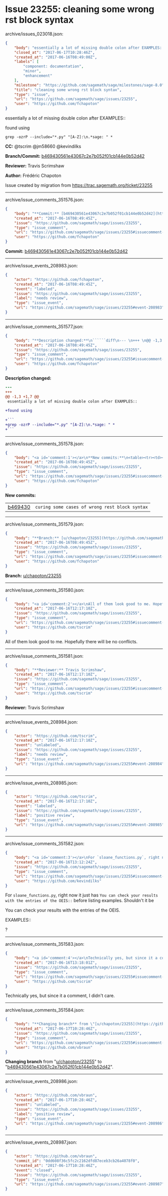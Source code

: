 # Issue 23255: cleaning some wrong rst block syntax

archive/issues_023018.json:
```json
{
    "body": "essentially a lot of missing double colon after EXAMPLES::\n\nfound using\n\n```\ngrep -ozrP --include=\"*.py\" \"[A-Z]:\\n.*sage: \" *\n```\n\n**CC:**  @tscrim @jm58660 @kevindilks\n\n**Branch/Commit:** [b469430561e43067c2e7b052f01cb144e0b52d42](https://github.com/sagemath/sagetrac-mirror/commit/b469430561e43067c2e7b052f01cb144e0b52d42)\n\n**Reviewer:** Travis Scrimshaw\n\n**Author:** Fr\u00e9d\u00e9ric Chapoton\n\nIssue created by migration from https://trac.sagemath.org/ticket/23255\n\n",
    "closed_at": "2017-06-17T10:28:46Z",
    "created_at": "2017-06-16T08:49:00Z",
    "labels": [
        "component: documentation",
        "minor",
        "enhancement"
    ],
    "milestone": "https://github.com/sagemath/sage/milestones/sage-8.0",
    "title": "cleaning some wrong rst block syntax",
    "type": "issue",
    "url": "https://github.com/sagemath/sage/issues/23255",
    "user": "https://github.com/fchapoton"
}
```
essentially a lot of missing double colon after EXAMPLES::

found using

```
grep -ozrP --include="*.py" "[A-Z]:\n.*sage: " *
```

**CC:**  @tscrim @jm58660 @kevindilks

**Branch/Commit:** [b469430561e43067c2e7b052f01cb144e0b52d42](https://github.com/sagemath/sagetrac-mirror/commit/b469430561e43067c2e7b052f01cb144e0b52d42)

**Reviewer:** Travis Scrimshaw

**Author:** Frédéric Chapoton

Issue created by migration from https://trac.sagemath.org/ticket/23255





---

archive/issue_comments_351576.json:
```json
{
    "body": "**Commit:** [b469430561e43067c2e7b052f01cb144e0b52d42](https://github.com/sagemath/sagetrac-mirror/commit/b469430561e43067c2e7b052f01cb144e0b52d42)",
    "created_at": "2017-06-16T08:49:45Z",
    "issue": "https://github.com/sagemath/sage/issues/23255",
    "type": "issue_comment",
    "url": "https://github.com/sagemath/sage/issues/23255#issuecomment-351576",
    "user": "https://github.com/fchapoton"
}
```

**Commit:** [b469430561e43067c2e7b052f01cb144e0b52d42](https://github.com/sagemath/sagetrac-mirror/commit/b469430561e43067c2e7b052f01cb144e0b52d42)



---

archive/issue_events_208983.json:
```json
{
    "actor": "https://github.com/fchapoton",
    "created_at": "2017-06-16T08:49:45Z",
    "event": "labeled",
    "issue": "https://github.com/sagemath/sage/issues/23255",
    "label": "needs review",
    "type": "issue_event",
    "url": "https://github.com/sagemath/sage/issues/23255#event-208983"
}
```



---

archive/issue_comments_351577.json:
```json
{
    "body": "**Description changed:**\n``````diff\n--- \n+++ \n@@ -1,3 +1,7 @@\n essentially a lot of missing double colon after EXAMPLES::\n \n+found using\n \n+```\n+grep -ozrP --include=\"*.py\" \"[A-Z]:\\n.*sage: \" *\n+```\n``````\n",
    "created_at": "2017-06-16T08:49:45Z",
    "issue": "https://github.com/sagemath/sage/issues/23255",
    "type": "issue_comment",
    "url": "https://github.com/sagemath/sage/issues/23255#issuecomment-351577",
    "user": "https://github.com/fchapoton"
}
```

**Description changed:**
``````diff
--- 
+++ 
@@ -1,3 +1,7 @@
 essentially a lot of missing double colon after EXAMPLES::
 
+found using
 
+```
+grep -ozrP --include="*.py" "[A-Z]:\n.*sage: " *
+```
``````




---

archive/issue_comments_351578.json:
```json
{
    "body": "<a id='comment:1'></a>\n**New commits:**\n<table><tr><td><a href=\"https://github.com/sagemath/sagetrac-mirror/commit/b469430561e43067c2e7b052f01cb144e0b52d42\">b469430</a></td><td><code>curing some cases of wrong rest block syntax</code></td></tr></table>\n",
    "created_at": "2017-06-16T08:49:45Z",
    "issue": "https://github.com/sagemath/sage/issues/23255",
    "type": "issue_comment",
    "url": "https://github.com/sagemath/sage/issues/23255#issuecomment-351578",
    "user": "https://github.com/fchapoton"
}
```

<a id='comment:1'></a>
**New commits:**
<table><tr><td><a href="https://github.com/sagemath/sagetrac-mirror/commit/b469430561e43067c2e7b052f01cb144e0b52d42">b469430</a></td><td><code>curing some cases of wrong rest block syntax</code></td></tr></table>




---

archive/issue_comments_351579.json:
```json
{
    "body": "**Branch:** [u/chapoton/23255](https://github.com/sagemath/sagetrac-mirror/tree/u/chapoton/23255)",
    "created_at": "2017-06-16T08:49:45Z",
    "issue": "https://github.com/sagemath/sage/issues/23255",
    "type": "issue_comment",
    "url": "https://github.com/sagemath/sage/issues/23255#issuecomment-351579",
    "user": "https://github.com/fchapoton"
}
```

**Branch:** [u/chapoton/23255](https://github.com/sagemath/sagetrac-mirror/tree/u/chapoton/23255)



---

archive/issue_comments_351580.json:
```json
{
    "body": "<a id='comment:2'></a>\nAll of them look good to me. Hopefully there will be no conflicts.",
    "created_at": "2017-06-16T12:17:10Z",
    "issue": "https://github.com/sagemath/sage/issues/23255",
    "type": "issue_comment",
    "url": "https://github.com/sagemath/sage/issues/23255#issuecomment-351580",
    "user": "https://github.com/tscrim"
}
```

<a id='comment:2'></a>
All of them look good to me. Hopefully there will be no conflicts.



---

archive/issue_comments_351581.json:
```json
{
    "body": "**Reviewer:** Travis Scrimshaw",
    "created_at": "2017-06-16T12:17:10Z",
    "issue": "https://github.com/sagemath/sage/issues/23255",
    "type": "issue_comment",
    "url": "https://github.com/sagemath/sage/issues/23255#issuecomment-351581",
    "user": "https://github.com/tscrim"
}
```

**Reviewer:** Travis Scrimshaw



---

archive/issue_events_208984.json:
```json
{
    "actor": "https://github.com/tscrim",
    "created_at": "2017-06-16T12:17:10Z",
    "event": "unlabeled",
    "issue": "https://github.com/sagemath/sage/issues/23255",
    "label": "needs review",
    "type": "issue_event",
    "url": "https://github.com/sagemath/sage/issues/23255#event-208984"
}
```



---

archive/issue_events_208985.json:
```json
{
    "actor": "https://github.com/tscrim",
    "created_at": "2017-06-16T12:17:10Z",
    "event": "labeled",
    "issue": "https://github.com/sagemath/sage/issues/23255",
    "label": "positive review",
    "type": "issue_event",
    "url": "https://github.com/sagemath/sage/issues/23255#event-208985"
}
```



---

archive/issue_comments_351582.json:
```json
{
    "body": "<a id='comment:3'></a>\nFor `sloane_functions.py`, right now it just has `You can check your results with the entries of the OEIS::` before listing examples. Shouldn't it be\n\nYou can check your results with the entries of the OEIS.\n\nEXAMPLES::\n\n\n\n?",
    "created_at": "2017-06-16T13:12:24Z",
    "issue": "https://github.com/sagemath/sage/issues/23255",
    "type": "issue_comment",
    "url": "https://github.com/sagemath/sage/issues/23255#issuecomment-351582",
    "user": "https://github.com/kevindilks"
}
```

<a id='comment:3'></a>
For `sloane_functions.py`, right now it just has `You can check your results with the entries of the OEIS::` before listing examples. Shouldn't it be

You can check your results with the entries of the OEIS.

EXAMPLES::



?



---

archive/issue_comments_351583.json:
```json
{
    "body": "<a id='comment:4'></a>\nTechnically yes, but since it a comment, I didn't care.",
    "created_at": "2017-06-16T13:18:01Z",
    "issue": "https://github.com/sagemath/sage/issues/23255",
    "type": "issue_comment",
    "url": "https://github.com/sagemath/sage/issues/23255#issuecomment-351583",
    "user": "https://github.com/tscrim"
}
```

<a id='comment:4'></a>
Technically yes, but since it a comment, I didn't care.



---

archive/issue_comments_351584.json:
```json
{
    "body": "**Changing branch** from \"[u/chapoton/23255](https://github.com/sagemath/sagetrac-mirror/tree/u/chapoton/23255)\" to \"[b469430561e43067c2e7b052f01cb144e0b52d42](https://github.com/sagemath/sagetrac-mirror/commit/b469430561e43067c2e7b052f01cb144e0b52d42)\".",
    "created_at": "2017-06-17T10:28:46Z",
    "issue": "https://github.com/sagemath/sage/issues/23255",
    "type": "issue_comment",
    "url": "https://github.com/sagemath/sage/issues/23255#issuecomment-351584",
    "user": "https://github.com/vbraun"
}
```

**Changing branch** from "[u/chapoton/23255](https://github.com/sagemath/sagetrac-mirror/tree/u/chapoton/23255)" to "[b469430561e43067c2e7b052f01cb144e0b52d42](https://github.com/sagemath/sagetrac-mirror/commit/b469430561e43067c2e7b052f01cb144e0b52d42)".



---

archive/issue_events_208986.json:
```json
{
    "actor": "https://github.com/vbraun",
    "created_at": "2017-06-17T10:28:46Z",
    "event": "unlabeled",
    "issue": "https://github.com/sagemath/sage/issues/23255",
    "label": "positive review",
    "type": "issue_event",
    "url": "https://github.com/sagemath/sage/issues/23255#event-208986"
}
```



---

archive/issue_events_208987.json:
```json
{
    "actor": "https://github.com/vbraun",
    "commit_id": "0dd608f36c5fc2c2162dfd87eceb3cb26a4078f0",
    "created_at": "2017-06-17T10:28:46Z",
    "event": "closed",
    "issue": "https://github.com/sagemath/sage/issues/23255",
    "type": "issue_event",
    "url": "https://github.com/sagemath/sage/issues/23255#event-208987"
}
```
